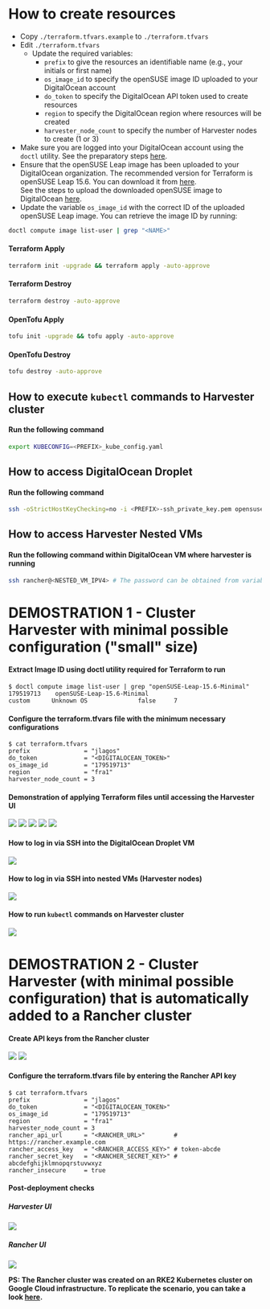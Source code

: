 # How to create resources

- Copy `./terraform.tfvars.example` to `./terraform.tfvars`
- Edit `./terraform.tfvars`
  - Update the required variables:
    - `prefix` to give the resources an identifiable name (e.g., your initials or first name)
    - `os_image_id` to specify the openSUSE image ID uploaded to your DigitalOcean account
    - `do_token` to specify the DigitalOcean API token used to create resources
    - `region` to specify the DigitalOcean region where resources will be created
    - `harvester_node_count` to specify the number of Harvester nodes to create (1 or 3)
- Make sure you are logged into your DigitalOcean account using the `doctl` utility. See the preparatory steps [here](../../modules/digitalocean/README.md).
- Ensure that the openSUSE Leap image has been uploaded to your DigitalOcean organization. The recommended version for Terraform is openSUSE Leap 15.6. You can download it from [here](https://download.opensuse.org/distribution/leap/15.6/appliances/openSUSE-Leap-15.6-Minimal-VM.x86_64-Cloud.qcow2).  
  See the steps to upload the downloaded openSUSE image to DigitalOcean [here](https://docs.digitalocean.com/products/custom-images/how-to/upload/).
- Update the variable `os_image_id` with the correct ID of the uploaded openSUSE Leap image. You can retrieve the image ID by running:

```bash
doctl compute image list-user | grep "<NAME>"
```

#### Terraform Apply

```bash
terraform init -upgrade && terraform apply -auto-approve
```

#### Terraform Destroy

```bash
terraform destroy -auto-approve
```

#### OpenTofu Apply

```bash
tofu init -upgrade && tofu apply -auto-approve
```

#### OpenTofu Destroy

```bash
tofu destroy -auto-approve
```

## How to execute `kubectl` commands to Harvester cluster

#### Run the following command

```bash
export KUBECONFIG=<PREFIX>_kube_config.yaml
```

## How to access DigitalOcean Droplet

#### Run the following command

```bash
ssh -oStrictHostKeyChecking=no -i <PREFIX>-ssh_private_key.pem opensuse@<PUBLIC_IPV4>
```

## How to access Harvester Nested VMs

#### Run the following command within DigitalOcean VM where harvester is running

```bash
ssh rancher@<NESTED_VM_IPV4> # The password can be obtained from variable harvester_password or from join/create_cloud_config.yaml file in the current folder
```

# DEMOSTRATION 1 - Cluster Harvester with minimal possible configuration ("small" size)

#### Extract Image ID using doctl utility required for Terraform to run

```console
$ doctl compute image list-user | grep "openSUSE-Leap-15.6-Minimal"
179519713    openSUSE-Leap-15.6-Minimal                            custom      Unknown OS              false     7
```

#### Configure the terraform.tfvars file with the minimum necessary configurations

```console
$ cat terraform.tfvars
prefix               = "jlagos"
do_token             = "<DIGITALOCEAN_TOKEN>"
os_image_id          = "179519713"
region               = "fra1"
harvester_node_count = 3
```

#### Demonstration of applying Terraform files until accessing the Harvester UI

![](../../images/DO_PROJ_README_1.png)
![](../../images/DO_PROJ_README_2.png)
![](../../images/DO_PROJ_README_3.png)
![](../../images/DO_PROJ_README_4.png)
![](../../images/DO_PROJ_README_5.png)

#### How to log in via SSH into the DigitalOcean Droplet VM

![](../../images/DO_PROJ_README_6.png)

#### How to log in via SSH into nested VMs (Harvester nodes)

![](../../images/DO_PROJ_README_7.png)

#### How to run `kubectl` commands on Harvester cluster

![](../../images/DO_PROJ_README_8.png)

# DEMOSTRATION 2 - Cluster Harvester (with minimal possible configuration) that is automatically added to a Rancher cluster

#### Create API keys from the Rancher cluster

![](../../images/DO_PROJ_README_9.png)
![](../../images/DO_PROJ_README_10.png)

#### Configure the terraform.tfvars file by entering the Rancher API key

```console
$ cat terraform.tfvars
prefix               = "jlagos"
do_token             = "<DIGITALOCEAN_TOKEN>"
os_image_id          = "179519713"
region               = "fra1"
harvester_node_count = 3
rancher_api_url      = "<RANCHER_URL>"        # https://rancher.example.com
rancher_access_key   = "<RANCHER_ACCESS_KEY>" # token-abcde
rancher_secret_key   = "<RANCHER_SECRET_KEY>" # abcdefghijklmnopqrstuvwxyz
rancher_insecure     = true
```

#### Post-deployment checks

##### Harvester UI

![](../../images/DO_PROJ_README_11.png) 

##### Rancher UI

![](../../images/DO_PROJ_README_12.png)

**PS: The Rancher cluster was created on an RKE2 Kubernetes cluster on Google Cloud infrastructure. To replicate the scenario, you can take a look [here](https://github.com/rancher/tf-rancher-up/tree/main/recipes/upstream/google-cloud/rke2).**
